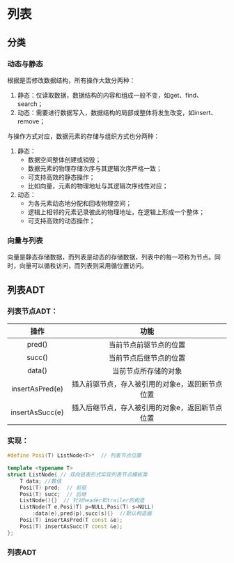 # 列表

## 分类

### 动态与静态

根据是否修改数据结构，所有操作大致分两种：

1. 静态：仅读取数据，数据结构的内容和组成一般不变，如get、find、search；
2. 动态：需要进行数据写入，数据结构的局部或整体将发生改变，如insert、remove；

与操作方式对应，数据元素的存储与组织方式也分两种：

1. 静态：
   - 数据空间整体创建或销毁；
   - 数据元素的物理存储次序与其逻辑次序严格一致；
   - 可支持高效的静态操作；
   - 比如向量，元素的物理地址与其逻辑次序线性对应；
2. 动态：
   - 为各元素动态地分配和回收物理空间；
   - 逻辑上相邻的元素记录彼此的物理地址，在逻辑上形成一个整体；
   - 可支持高效的动态操作；

### 向量与列表

向量是静态存储数据，而列表是动态的存储数据，列表中的每一项称为节点。同时，向量可以循秩访问，而列表则采用循位置访问。

## 列表ADT

### 列表节点ADT：

|      操作       |                      功能                       |
| :-------------: | :---------------------------------------------: |
|     pred()      |             当前节点前驱节点的位置              |
|     succ()      |             当前节点后继节点的位置              |
|     data()      |              当前节点所存储的对象               |
| insertAsPred(e) | 插入前驱节点，存入被引用的对象e，返回新节点位置 |
| insertAsSucc(e) | 插入后继节点，存入被引用的对象e，返回新节点位置 |

### 实现：

```c++
#define Posi(T) ListNode<T>*  // 列表节点位置

template <typename T>
struct ListNode{ // 双向链表形式实现列表节点模板类
    T data; //数值
    Posi(T) pred;  // 前驱
    Posi(T) succ;  // 后继
    ListNode(){}  // 针对header和trailer的构造
    ListNode(T e,Posi(T) p=NULL,Posi(T) s=NULL)
        :data(e),pred(p),succ(s){}  //默认构造器
    Posi(T) insertAsPred(T const &e);
    Posi(T) insertAsSucc(T const &e);
};
```

### 列表ADT